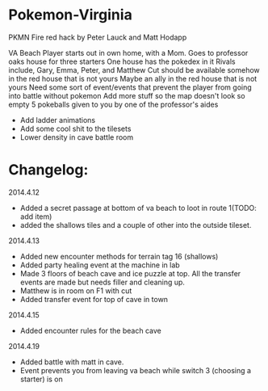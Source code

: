 # Pokemon-Virginia
PKMN Fire red hack by Peter Lauck and Matt Hodapp 

VA Beach
Player starts out in own home, with a Mom.
Goes to professor oaks house for three starters
One house has the pokedex in it
Rivals include, Gary, Emma, Peter, and Matthew
Cut should be available somehow in the red house that is not yours
Maybe an ally in the red house that is not yours
Need some sort of event/events that prevent the player from going into battle without pokemon
Add more stuff so the map doesn't look so empty
5 pokeballs given to you by one of the professor's aides
- Add ladder animations
- Add some cool shit to the tilesets
- Lower density in cave battle room



Changelog:
==========================================================
2014.4.12
- Added a secret passage at bottom of va beach to loot in route 1(TODO: add item)
- added the shallows tiles and a couple of other into the outside tileset.

2014.4.13
- Added new encounter methods for terrain tag 16 (shallows)
- Added party healing event at the machine in lab
- Made 3 floors of beach cave and ice puzzle at top. All the transfer events are made but needs filler and cleaning up.
- Matthew is in room on F1 with cut
- Added transfer event for top of cave in town

2014.4.15
- Added encounter rules for the beach cave

2014.4.19
- Added battle with matt in cave.
- Event prevents you from leaving va beach while switch 3 (choosing a starter) is on
